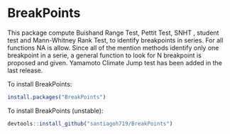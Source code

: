 # BreakPoints

This package compute Buishand Range Test, Pettit Test, SNHT , student test and Mann-Whitney Rank Test, to identify breakpoints in series. For all functions NA is allow. Since all of the mention methods identify only one breakpoint in a serie, a general function to look for N breakpoint is proposed and given. Yamamoto Climate Jump test has been added in the last release.


To install BreakPoints:

```R
install.packages("BreakPoints")
```
To install BreakPoints (unstable):

```R
devtools::install_github("santiagoh719/BreakPoints")
```
